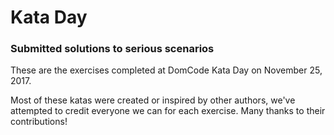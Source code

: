 # Kata Day
### Submitted solutions to serious scenarios

These are the exercises completed at DomCode Kata Day on November 25, 2017.

Most of these katas were created or inspired by other authors, we've attempted to credit everyone we can for each exercise. Many thanks to their contributions!
